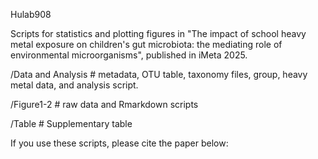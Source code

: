 Hulab908

Scripts for statistics and plotting figures in "The impact of school heavy metal exposure on children's gut microbiota: the mediating role of environmental microorganisms", published in iMeta 2025.

/Data and Analysis # metadata, OTU table, taxonomy files, group, heavy metal data, and analysis script.

/Figure1-2 # raw data and Rmarkdown scripts

/Table # Supplementary table

If you use these scripts, please cite the paper below:


